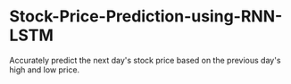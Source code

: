# Stock-Price-Prediction-using-RNN-LSTM
Accurately predict the next day's stock price based on the previous day's high and low price. 
